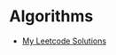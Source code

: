 # Algorithms


- [My Leetcode Solutions](https://github.com/trilliwon/Algorithms/blob/master/LeetCode/README.md)
